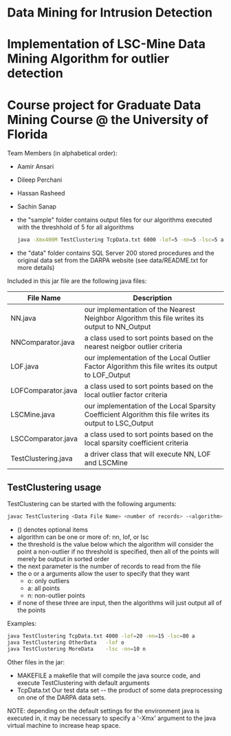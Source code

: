 # Data Mining for Intrusion Detection

# Implementation of LSC-Mine Data Mining Algorithm for outlier detection

# Course project for Graduate Data Mining Course @ the University of Florida

Team Members (in alphabetical order):

* Aamir Ansari
* Dileep Perchani
* Hassan Rasheed
* Sachin Sanap

* the "sample" folder contains output files for our algorithms executed with the threshhold of 5 for all algorithms

	```bash
	java -Xmx400M TestClustering TcpData.txt 6000 -lof=5 -nn=5 -lsc=5 a
	```

* the "data" folder contains SQL Server 200 stored procedures and the original data set from the DARPA website (see data/README.txt for more details)

Included in this jar file are the following java files:

| File Name | Description |
| --- | ---|
| NN.java  | our implementation of the Nearest Neighbor Algorithm this file writes its output to NN_Output  |
| NNComparator.java  | a class used to sort points based on the nearest neigbor outlier	criteria |
| LOF.java  | our implementation of the Local Outlier Factor Algorithm this file writes its output to LOF_Output  |
|  LOFComparator.java | a class used to sort points based on the local outlier	factor criteria  |
| LSCMine.java  | our implementation of the Local Sparsity Coefficient Algorithm	this file writes its output to LSC_Output  |
| LSCComparator.java  | a class used to sort points based on the local sparsity coefficient	criteria  |
| TestClustering.java	  | a driver class that will execute NN, LOF and LSCMine |

## TestClustering usage

TestClustering can be started with the following arguments: 

```bash
javac TestClustering <Data File Name> <number of records> -<algorithm>(=<threshhold>) (o|a|n) 
```

* () denotes optional items
* algorithm can be one or more of: nn, lof, or lsc
* the threshold is the value below which the algorithm will consider the point a non-outlier if no threshold is specified, then all of the points will merely be output in sorted order
* the next parameter is the number of records to read from the file
* the o or a arguments allow the user to specify that they want
	* o: only outliers
	* a: all points
	* n: non-outlier points
* if none of these three are input, then the algorithms will just output all of the points

Examples:
```bash
java TestClustering TcpData.txt 4000 -lof=20 -nn=15 -lsc=80 a
java TestClustering OtherData	-lof o
java TestClustering MoreData	-lsc -nn=10 n
```

Other files in the jar:

* MAKEFILE a makefile that will compile the java source code, and execute TestClustering with default arguments
* TcpData.txt Our test data set -- the product of some data preprocessing on one of	the DARPA data sets.
				
NOTE: depending on the default settings for the environment java is executed in, it may
be necessary to specify a '-Xmx' argument to the java virtual machine to increase heap
space.